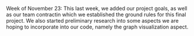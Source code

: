 Week of November 23:
	This last week, we added our project goals, as well as our team contractin which we established the ground rules for this final project. We also started preliminary research into some aspects we are hoping to incorporate into our code, namely the graph visualization aspect.

